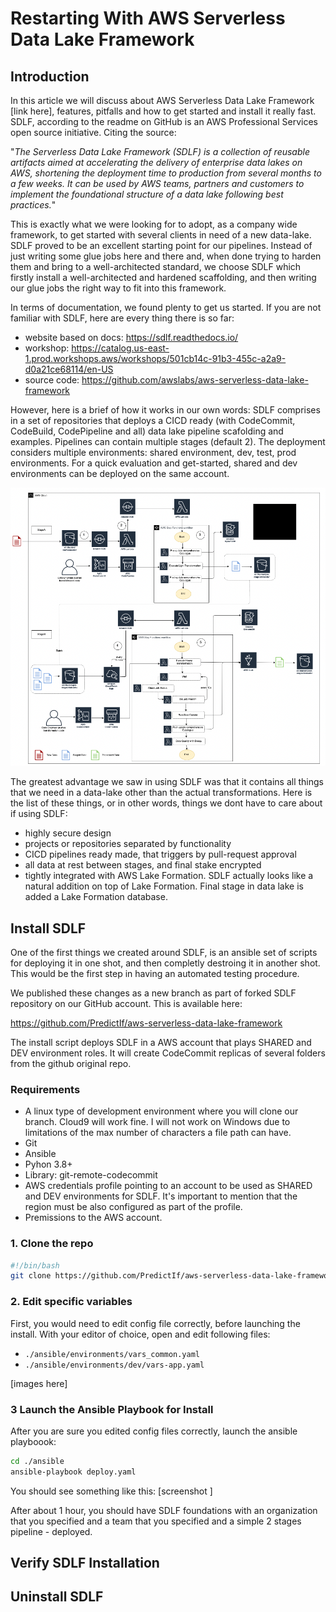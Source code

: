 # Restarting With AWS Serverless Data Lake Framework

## Introduction

In this article we will discuss about AWS Serverless Data Lake Framework [link here], features, pitfalls and how to get started and install it really fast. SDLF, according to the readme on GitHub is an AWS Professional Services open source initiative. Citing the source:

"*The Serverless Data Lake Framework (SDLF) is a collection of reusable artifacts aimed at accelerating the delivery of enterprise data lakes on AWS, shortening the deployment time to production from several months to a few weeks. It can be used by AWS teams, partners and customers to implement the foundational structure of a data lake following best practices.*"

This is exactly what we were looking for to adopt, as a company wide framework, to get started with several clients in need of a new data-lake. SDLF proved to be an excellent starting point for our pipelines. Instead of just writing some glue jobs here and there and, when done trying to harden them and bring to a well-architected standard, we choose SDLF which firstly install a well-architected and hardened scaffolding, and then writing our glue jobs the right way to fit into this framework.

In terms of documentation, we found plenty to get us started. If you are not familiar with SDLF, here are every thing there is so far:

- website based on docs: <https://sdlf.readthedocs.io/>
- workshop: <https://catalog.us-east-1.prod.workshops.aws/workshops/501cb14c-91b3-455c-a2a9-d0a21ce68114/en-US>
- source code: <https://github.com/awslabs/aws-serverless-data-lake-framework>

However, here is a brief of how it works in our own words: SDLF comprises in a set of repositories that deploys a CICD ready (with CodeCommit, CodeBuild, CodePipeline and all) data lake pipeline scafolding and examples. Pipelines can contain multiple stages (default 2). The deployment considers multiple environments: shared environment, dev, test, prod environments. For a quick evaluation and get-started, shared and dev environments can be deployed on the same account.

![image info](./pictures/2022-09-22_07-05-08.png)

The greatest advantage we saw in using SDLF was that it contains all things that we need in a data-lake other than the actual transformations. Here is the list of these things, or in other words, things we dont have to care about if using SDLF:

- highly secure design
- projects or repositories separated by functionality
- CICD pipelines ready made, that triggers by pull-request approval
- all data at rest between stages, and final stake encrypted
- tightly integrated with AWS Lake Formation. SDLF actually looks like a natural addition on top of Lake Formation. Final stage in data lake is added a Lake Formation database.

## Install SDLF

One of the first things we created around SDLF, is an ansible set of scripts for deploying it in one shot, and then completly destroing it in another shot. This would be the first step in having an automated testing procedure.

We published these changes as a new branch as part of forked SDLF repository on our GitHub account. This is available here:

<https://github.com/PredictIf/aws-serverless-data-lake-framework>

The install script deploys SDLF in a AWS account that plays SHARED and DEV environment roles. It will create CodeCommit replicas of several folders from the github original repo.

### Requirements

- A linux type of development environment where you will clone our branch. Cloud9 will work fine. I will not work on Windows due to limitations of the max number of characters a file path can have.
- Git
- Ansible
- Pyhon 3.8+
- Library: git-remote-codecommit
- AWS credentials profile pointing to an account to be used as SHARED and DEV environments for SDLF. It's important to mention that the region must be also configured as part of the profile.
- Premissions to the AWS account.

### 1. Clone the repo

```bash
#!/bin/bash
git clone https://github.com/PredictIf/aws-serverless-data-lake-framework.git
```

### 2. Edit specific variables

First, you would need to edit config file correctly, before launching the install. With your editor of choice, open and edit following files:

- `./ansible/environments/vars_common.yaml`
- `./ansible/environments/dev/vars-app.yaml`

[images here]

<!-- add permissions for lake formation -->

### 3 Launch the Ansible Playbook for Install

After you are sure you edited config files correctly, launch the ansible playboook:

```bash
cd ./ansible
ansible-playbook deploy.yaml
```

You should see something like this:
[screenshot ]

After about 1 hour, you should have SDLF foundations with an organization that you specified and a team that you specified and a simple 2 stages pipeline - deployed.

## Verify SDLF Installation

## Uninstall SDLF
